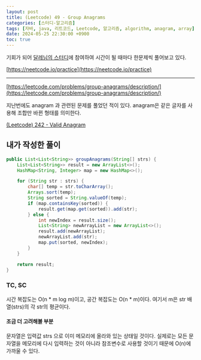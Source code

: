 ```yaml
---
layout: post
title: (Leetcode) 49 - Group Anagrams
categories: [스터디-알고리즘]
tags: [자바, java, 리트코드, Leetcode, 알고리즘, algorithm, anagram, array]
date: 2024-05-25 22:30:00 +0900
toc: true
---
```


기회가 되어 [달레님의 스터디](https://github.com/DaleStudy/leetcode-study)에 참여하여 시간이 될 때마다 한문제씩 풀어보고 있다.

[https://neetcode.io/practice](https://neetcode.io/practice)

---

[https://leetcode.com/problems/group-anagrams/description/](https://leetcode.com/problems/group-anagrams/description/)

지난번에도 anagram 과 관련된 문제를 풀었던 적이 있다. anagram은 같은 글자를 사용해 조합만 바뀐 형태를 의미한다.

[(Leetcode) 242 - Valid Anagram](https://algorithm.jonghoonpark.com/2024/04/24/leetcode-242)

## 내가 작성한 풀이

```java
public List<List<String>> groupAnagrams(String[] strs) {
    List<List<String>> result = new ArrayList<>();
    HashMap<String, Integer> map = new HashMap<>();

    for (String str : strs) {
        char[] temp = str.toCharArray();
        Arrays.sort(temp);
        String sorted = String.valueOf(temp);
        if (map.containsKey(sorted)) {
            result.get(map.get(sorted)).add(str);
        } else {
            int newIndex = result.size();
            List<String> newArrayList = new ArrayList<>();
            result.add(newArrayList);
            newArrayList.add(str);
            map.put(sorted, newIndex);
        }
    }

    return result;
}
```

### TC, SC

시간 복잡도는 O(n \* m log m)이고, 공간 복잡도는 O(n \* m)이다.
여기서 m은 str 배열(strs)의 각 str의 평균이다.

#### 조금 더 고려해볼 부분

문자열은 입력값 strs 으로 이미 메모리에 올라와 있는 상태일 것이다.
실제로는 모든 문자열을 메모리에 다시 입력하는 것이 아니라 참조변수로 사용할 것이기 때문에 O(n)에 가까울 수 있다.

